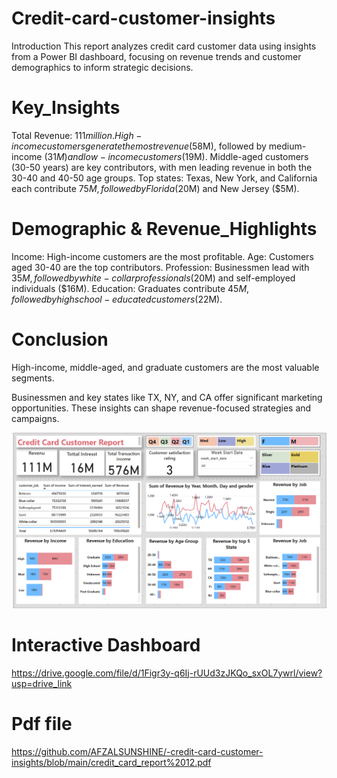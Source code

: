 # Credit-card-customer-insights
Introduction 
This report analyzes credit card customer data using insights from a Power BI dashboard, 
focusing on revenue trends and customer demographics to inform strategic decisions.
#  Key_Insights 
Total Revenue: $111 million.
High-income customers generate the most revenue ($58M), followed by medium-income ($31M) and low-income customers ($19M).
Middle-aged customers (30-50 years) are key contributors, with men leading revenue in both the 30-40 and 40-50 age groups.
Top states: Texas, New York, and California each contribute $75M, followed by Florida ($20M) and New Jersey ($5M).
# Demographic & Revenue_Highlights 
Income: High-income customers are the most profitable.
Age: Customers aged 30-40 are the top contributors.
Profession: Businessmen lead with $35M, followed by white-collar professionals ($20M) and self-employed individuals ($16M).
Education: Graduates contribute $45M, followed by high school-educated customers ($22M).
#  Conclusion 
 High-income, middle-aged, and graduate customers are the most valuable segments. 
 
 Businessmen and key states like TX, NY, and CA offer significant marketing opportunities. 
 These insights can shape revenue-focused strategies and campaigns.

![Alt Text](https://github.com/AFZALSUNSHINE/-credit-card-customer-insights/blob/main/cc%20-Screenshot%202024-11-29%20130808.png "Optional Title")

# Interactive Dashboard
https://drive.google.com/file/d/1Figr3y-q6Ij-rUUd3zJKQo_sxOL7ywrl/view?usp=drive_link
# Pdf file
https://github.com/AFZALSUNSHINE/-credit-card-customer-insights/blob/main/credit_card_report%2012.pdf
